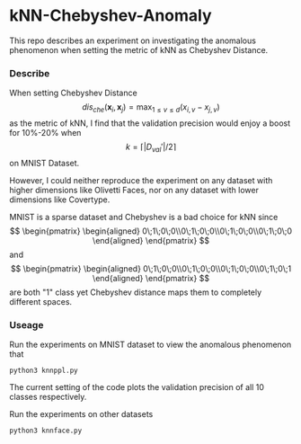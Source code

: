 # kNN-Chebyshev-Anomaly
This repo describes an experiment on investigating the anomalous phenomenon when setting the metric of kNN as Chebyshev Distance.

### Describe

When setting Chebyshev Distance
$$
dis_{che}(\mathbf{x}_i,\mathbf{x}_j)=\max_{1\leq v\leq d}(x_{i,v}-x_{j,v})
$$
as the metric of kNN, I find that the validation precision would enjoy a boost for 10%-20% when 
$$
k=\lceil|D_{val}'|/2\rceil
$$
on MNIST Dataset.

However, I could neither reproduce the experiment on any dataset with higher dimensions like Olivetti Faces,  nor on any dataset with lower dimensions like Covertype. 

MNIST is a sparse dataset and Chebyshev is a bad choice for kNN since 
$$
\begin{pmatrix}
\begin{aligned}
0\;1\;0\;0\\0\;1\;0\;0\\0\;1\;0\;0\\0\;1\;0\;0
\end{aligned}
\end{pmatrix}
$$
and 
$$
\begin{pmatrix}
\begin{aligned}
0\;1\;0\;0\\0\;1\;0\;0\\0\;1\;0\;0\\0\;1\;0\;1
\end{aligned}
\end{pmatrix}
$$
are both "1" class yet Chebyshev distance maps them to completely different spaces.

### Useage

Run the experiments on MNIST dataset to view the anomalous phenomenon that

```
python3 knnppl.py
```

The current setting of the code plots the validation precision of all 10 classes respectively. 

Run the experiments on other datasets 

```python
python3 knnface.py
```

